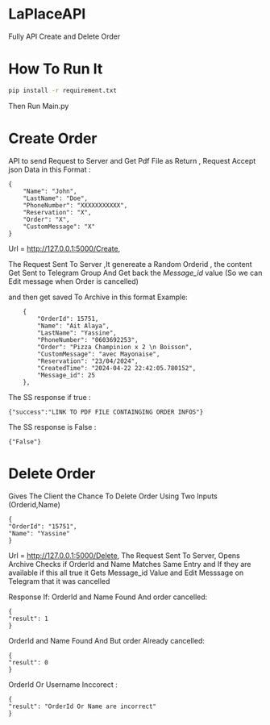 # LaPlaceAPI
Fully API Create and Delete Order

# How To Run It
```bash
pip install -r requirement.txt
```
Then Run Main.py

# Create Order
API to send Request to Server and Get Pdf File as Return , Request Accept json Data in this Format :
```
{
    "Name": "John",
    "LastName": "Doe",
    "PhoneNumber": "XXXXXXXXXXX",
    "Reservation": "X",
    "Order": "X",
    "CustomMessage": "X"
}
```
Url = http://127.0.0.1:5000/Create,

The Request Sent To Server ,It genereate a Random Orderid , the content Get Sent to Telegram Group And Get back the *Message_id* value (So we can Edit message when Order is cancelled)

and then get saved To Archive in this format Example: 
```
    {
        "OrderId": 15751,
        "Name": "Ait Alaya",
        "LastName": "Yassine",
        "PhoneNumber": "0603692253",
        "Order": "Pizza Champinion x 2 \n Boisson",
        "CustomMessage": "avec Mayonaise",
        "Reservation": "23/04/2024",
        "CreatedTime": "2024-04-22 22:42:05.780152",
        "Message_id": 25
    },
```
The SS response if true :
```
{"success":"LINK TO PDF FILE CONTAINGING ORDER INFOS"}
```
The SS response is False :
```
{"False"}
```


# Delete Order
Gives The Client the Chance To Delete Order Using Two Inputs (Orderid,Name)
```
{
"OrderId": "15751",
"Name": "Yassine"
}
```
Url = http://127.0.0.1:5000/Delete,
The Request Sent To Server, Opens Archive Checks if OrderId and Name Matches Same Entry and If they are available if this all true it Gets Message_id Value and Edit Messsage on Telegram that it was cancelled

Response If:
OrderId and Name Found And order cancelled:
```
{
"result": 1
}
```
OrderId and Name Found And But order Already cancelled:
```
{
"result": 0
}
```
OrderId Or Username Inccorect :
```
{
"result": "OrderId Or Name are incorrect"
}
```


